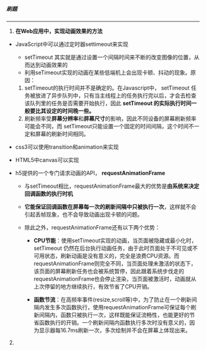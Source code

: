 ##### 刷题

------

1.  **在Web应用中，实现动画效果的方法** 

   - JavaScript中可以通过定时器settimeout来实现

     -  setTimeout 其实就是通过设置一个间隔时间来不断的改变图像的位置，从而达到动画效果的 
     -  利用seTimeout实现的动画在某些低端机上会出现卡顿、抖动的现象。原因： 
       1. setTimeout的执行时间并不是确定的。在Javascript中， setTimeout 任务被放进了异步队列中，只有当主线程上的任务执行完以后，才会去检查该队列里的任务是否需要开始执行，因此 **setTimeout 的实际执行时间一般要比其设定的时间晚一些。**
       2. 刷新频率受**屏幕分辨率**和**屏幕尺寸**的影响，因此不同设备的屏幕刷新频率可能会不同，而 setTimeout只能设置一个固定的时间间隔，这个时间不一定和屏幕的刷新时间相同。 

   - css3可以使用transition和animation来实现

   - HTML5中canvas可以实现

   - h5提供的一个专门请求动画的API，  **requestAnimationFrame** 

     -  与setTimeout相比，requestAnimationFrame最大的优势是**由系统来决定回调函数的执行时机** 

     -  **它能保证回调函数在屏幕每一次的刷新间隔中只被执行一次**，这样就不会引起丢帧现象，也不会导致动画出现卡顿的问题。 

     - 除此之外，requestAnimationFrame还有以下两个优势：

       - **CPU节能**：使用setTimeout实现的动画，当页面被隐藏或最小化时，setTimeout 仍然在后台执行动画任务，由于此时页面处于不可见或不可用状态，刷新动画是没有意义的，完全是浪费CPU资源。而requestAnimationFrame则完全不同，当页面处理未激活的状态下，该页面的屏幕刷新任务也会被系统暂停，因此跟着系统步伐走的requestAnimationFrame也会停止渲染，当页面被激活时，动画就从上次停留的地方继续执行，有效节省了CPU开销。

       - **函数节流**：在高频率事件(resize,scroll等)中，为了防止在一个刷新间隔内发生多次函数执行，使用requestAnimationFrame可保证每个刷新间隔内，函数只被执行一次，这样既能保证流畅性，也能更好的节省函数执行的开销。一个刷新间隔内函数执行多次时没有意义的，因为显示器每16.7ms刷新一次，多次绘制并不会在屏幕上体现出来。

     

2. 

   